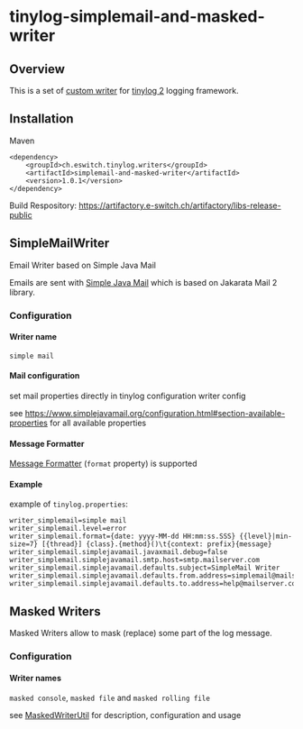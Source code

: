 # tinylog-simplemail-and-masked-writer

## Overview

This is a set of [custom writer](https://tinylog.org/v2/extending/#custom-writer)
for [tinylog 2](https://tinylog.org/v2/) logging framework.

## Installation

Maven

```
<dependency>
    <groupId>ch.eswitch.tinylog.writers</groupId>
    <artifactId>simplemail-and-masked-writer</artifactId>
    <version>1.0.1</version>
</dependency>
```

Build Respository: https://artifactory.e-switch.ch/artifactory/libs-release-public

## SimpleMailWriter

Email Writer based on Simple Java Mail

Emails are sent with [Simple Java Mail](https://www.simplejavamail.org/) which is based on Jakarata Mail 2 library.

### Configuration

#### Writer name

`simple mail`

#### Mail configuration

set mail properties directly in tinylog configuration writer config

see https://www.simplejavamail.org/configuration.html#section-available-properties for all available properties

#### Message Formatter

[Message Formatter](https://tinylog.org/v2/extending/#custom-logging-api) (`format` property) is supported

#### Example

example of `tinylog.properties`:

```
writer_simplemail=simple mail
writer_simplemail.level=error
writer_simplemail.format={date: yyyy-MM-dd HH:mm:ss.SSS} {{level}|min-size=7} [{thread}] {class}.{method}()\t{context: prefix}{message}
writer_simplemail.simplejavamail.javaxmail.debug=false
writer_simplemail.simplejavamail.smtp.host=smtp.mailserver.com
writer_simplemail.simplejavamail.defaults.subject=SimpleMail Writer
writer_simplemail.simplejavamail.defaults.from.address=simplemail@mailserver.com
writer_simplemail.simplejavamail.defaults.to.address=help@mailserver.com
```

## Masked Writers

Masked Writers allow to mask (replace) some part of the log message.

### Configuration

#### Writer names

`masked console`, `masked file` and  `masked rolling file`

see [MaskedWriterUtil](src/main/java/ch/eswitch/tinylog/writers/MaskedWriterUtil.java) for description, configuration
and usage






